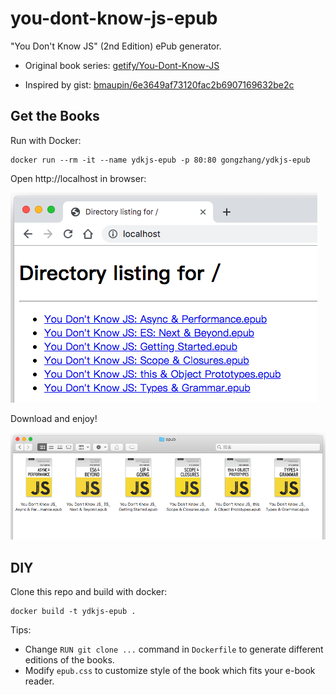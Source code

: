 # you-dont-know-js-epub
"You Don't Know JS" (2nd Edition) ePub generator.

- Original book series:
[getify/You-Dont-Know-JS](https://github.com/getify/You-Dont-Know-JS/tree/2nd-ed)

- Inspired by gist:
[bmaupin/6e3649af73120fac2b6907169632be2c](https://gist.github.com/bmaupin/6e3649af73120fac2b6907169632be2c)

## Get the Books

Run with Docker:

```
docker run --rm -it --name ydkjs-epub -p 80:80 gongzhang/ydkjs-epub
```

Open http://localhost in browser: 

![](res/webpage.png)

Download and enjoy!

![](res/epub.png)

## DIY

Clone this repo and build with docker:

```
docker build -t ydkjs-epub .
```

Tips:

- Change `RUN git clone ...` command in `Dockerfile` to generate different editions of the books.
- Modify `epub.css` to customize style of the book which fits your e-book reader.
